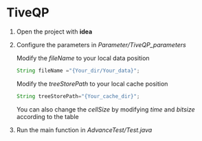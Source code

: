 # TiveQP
1. Open the project with **idea**
2. Configure the parameters in *Parameter/TiveQP_parameters*

   Modify the *fileName* to your local data position
   
    ```java
    String fileName ="{Your_dir/Your_data}";
    ```
    
    Modify the *treeStorePath* to your local cache position
    
    ```java
    String treeStorePath="{Your_cache_dir}";
    ```
    
    You can also change the *cellSize* by modifying *time* and *bitsize* according to the table
    
    
3. Run the main function in *AdvanceTest/Test.java*
